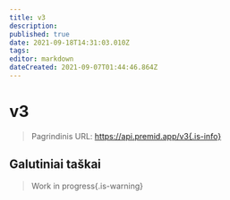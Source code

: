 ```yaml
---
title: v3
description:
published: true
date: 2021-09-18T14:31:03.010Z
tags:
editor: markdown
dateCreated: 2021-09-07T01:44:46.864Z
---
```


# v3

> Pagrindinis URL: https://api.premid.app/v3{.is-info}


## Galutiniai taškai
> Work in progress{.is-warning}
